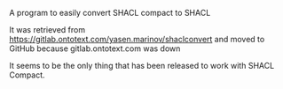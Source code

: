 A program to easily convert SHACL compact to SHACL

It was retrieved from https://gitlab.ontotext.com/yasen.marinov/shaclconvert and moved to GitHub because gitlab.ontotext.com was down

It seems to be the only thing that has been released to work with SHACL Compact.
